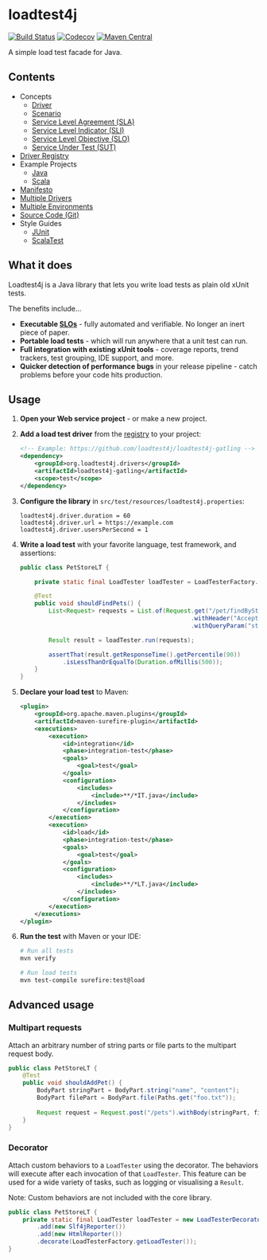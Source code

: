 # loadtest4j

[![Build Status](https://travis-ci.com/loadtest4j/loadtest4j.svg?branch=master)](https://travis-ci.com/loadtest4j/loadtest4j)
[![Codecov](https://codecov.io/gh/loadtest4j/loadtest4j/branch/master/graph/badge.svg)](https://codecov.io/gh/loadtest4j/loadtest4j)
[![Maven Central](https://img.shields.io/maven-central/v/org.loadtest4j/loadtest4j.svg)](http://repo2.maven.org/maven2/org/loadtest4j/loadtest4j/)

A simple load test facade for Java.

## Contents

- Concepts
  - [Driver](concepts/driver.md)
  - [Scenario](concepts/scenario.md)
  - [Service Level Agreement (SLA)](concepts/sla.md)
  - [Service Level Indicator (SLI)](concepts/sli.md)
  - [Service Level Objective (SLO)](concepts/slo.md)
  - [Service Under Test (SUT)](concepts/sut.md)
- [Driver Registry](registry.md)
- Example Projects
  - [Java](https://github.com/loadtest4j/loadtest4j-example-java)
  - [Scala](https://github.com/loadtest4j/loadtest4j-example-scala)
- [Manifesto](manifesto.md)
- [Multiple Drivers](multiple-drivers.md)
- [Multiple Environments](multiple-environments.md)
- [Source Code (Git)](https://github.com/loadtest4j/loadtest4j)
- Style Guides
  - [JUnit](guides/junit.md)
  - [ScalaTest](guides/scalatest.md)

## What it does

Loadtest4j is a Java library that lets you write load tests as plain old xUnit tests.

The benefits include...

- **Executable [SLOs](concepts/slo.md)** - fully automated and verifiable. No longer an inert piece of paper.
- **Portable load tests** - which will run anywhere that a unit test can run.
- **Full integration with existing xUnit tools** - coverage reports, trend trackers, test grouping, IDE support, and more.
- **Quicker detection of performance bugs** in your release pipeline - catch problems before your code hits production.

## Usage

1. **Open your Web service project** - or make a new project.

2. **Add a load test driver** from the [registry](registry.md) to your project:
    
    ```xml
    <!-- Example: https://github.com/loadtest4j/loadtest4j-gatling -->
    <dependency>
        <groupId>org.loadtest4j.drivers</groupId>
        <artifactId>loadtest4j-gatling</artifactId>
        <scope>test</scope>
    </dependency>
    ```

3. **Configure the library** in `src/test/resources/loadtest4j.properties`:
    
    ```properties
    loadtest4j.driver.duration = 60
    loadtest4j.driver.url = https://example.com
    loadtest4j.driver.usersPerSecond = 1
    ```
    
4. **Write a load test** with your favorite language, test framework, and assertions:
    
    ```java
    public class PetStoreLT {
    
        private static final LoadTester loadTester = LoadTesterFactory.getLoadTester();
    
        @Test
        public void shouldFindPets() {
            List<Request> requests = List.of(Request.get("/pet/findByStatus")
                                                    .withHeader("Accept", "application/json")
                                                    .withQueryParam("status", "available"));
    
            Result result = loadTester.run(requests);
    
            assertThat(result.getResponseTime().getPercentile(90))
                .isLessThanOrEqualTo(Duration.ofMillis(500));
        }
    }
    ```

5. **Declare your load test** to Maven:

    ```xml
    <plugin>
        <groupId>org.apache.maven.plugins</groupId>
        <artifactId>maven-surefire-plugin</artifactId>
        <executions>
            <execution>
                <id>integration</id>
                <phase>integration-test</phase>
                <goals>
                    <goal>test</goal>
                </goals>
                <configuration>
                    <includes>
                        <include>**/*IT.java</include>
                    </includes>
                </configuration>
            </execution>
            <execution>
                <id>load</id>
                <phase>integration-test</phase>
                <goals>
                    <goal>test</goal>
                </goals>
                <configuration>
                    <includes>
                        <include>**/*LT.java</include>
                    </includes>
                </configuration>
            </execution>
        </executions>
    </plugin>
    ```

6. **Run the test** with Maven or your IDE:

    ```bash
    # Run all tests
    mvn verify
    
    # Run load tests
    mvn test-compile surefire:test@load
    ```

## Advanced usage

### Multipart requests

Attach an arbitrary number of string parts or file parts to the multipart request body.

```java
public class PetStoreLT {
    @Test
    public void shouldAddPet() {
        BodyPart stringPart = BodyPart.string("name", "content");
        BodyPart filePart = BodyPart.file(Paths.get("foo.txt"));
        
        Request request = Request.post("/pets").withBody(stringPart, filePart);
    }
}
```

### Decorator

Attach custom behaviors to a `LoadTester` using the decorator. The behaviors will execute after each invocation of that 
`LoadTester`. This feature can be used for a wide variety of tasks, such as logging or visualising a `Result`.

Note: Custom behaviors are not included with the core library.

```java
public class PetStoreLT {
    private static final LoadTester loadTester = new LoadTesterDecorator()
        .add(new Slf4jReporter())
        .add(new HtmlReporter())
        .decorate(LoadTesterFactory.getLoadTester());
}
```
